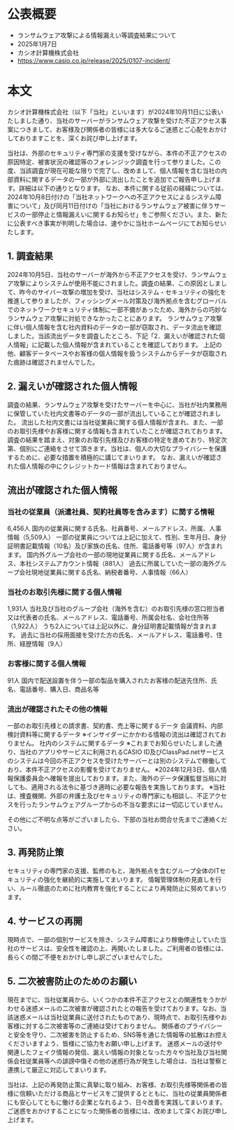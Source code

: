 # 公表概要
- ランサムウェア攻撃による情報漏えい等調査結果について
- 2025年1月7日
- カシオ計算機株式会社 
- https://www.casio.co.jp/release/2025/0107-incident/

# 本文
カシオ計算機株式会社（以下「当社」といいます）が2024年10月11日に公表いたしました通り、当社のサーバーがランサムウェア攻撃を受けた不正アクセス事案につきまして、お客様及び関係者の皆様には多大なるご迷惑とご心配をおかけしておりますことを、深くお詫び申し上げます。

当社は、外部のセキュリティ専門家の支援を受けながら、本件の不正アクセスの原因特定、被害状況の確認等のフォレンジック調査を行って参りました。この度、当該調査が現在可能な限りで完了し、改めまして、個人情報を含む当社の内部資料に関するデータの一部が外部に流出したことを追加でご報告申し上げます。詳細は以下の通りとなります。
なお、本件に関する従前の経緯については、2024年10月8日付けの「当社ネットワークへの不正アクセスによるシステム障害について」及び同月11日付けの「当社におけるランサムウェア被害に伴うサービスの一部停止と情報漏えいに関するお知らせ」をご参照ください。また、新たに公表すべき事実が判明した場合は、速やかに当社ホームページにてお知らせいたします。

## 1. 調査結果
2024年10月5日、当社のサーバーが海外から不正アクセスを受け、ランサムウェア攻撃によりシステムが使用不能にされました。調査の結果、この原因としまして、昨今のサイバー攻撃の増加を受け、当社はシステム・セキュリティの強化を推進して参りましたが、フィッシングメール対策及び海外拠点を含むグローバルでのネットワークセキュリティ体制に一部不備があったため、海外からの巧妙なランサムウェア攻撃に対処できなかったことにあります。
ランサムウェア攻撃に伴い個人情報を含む社内資料のデータの一部が窃取され、データ流出を確認しました。当該流出データを調査したところ、下記「2．漏えいが確認された個人情報」に記載した個人情報が含まれていることを確認しております。
上記の他、顧客データベースやお客様の個人情報を扱うシステムからデータが窃取された痕跡は確認されませんでした。

## 2. 漏えいが確認された個人情報
調査の結果、ランサムウェア攻撃を受けたサーバーを中心に、当社が社内業務用に保管していた社内文書等のデータの一部が流出していることが確認されました。
流出した社内文書には当社従業員に関する個人情報が含まれ、また、一部のお取引先様やお客様に関する情報も含まれていたことが確認されております。
調査の結果を踏まえ、対象のお取引先様及びお客様の特定を進めており、特定次第、個別にご連絡をさせて頂きます。当社は、個人の大切なプライバシーを保護するために、必要な措置を積極的に講じてまいります。
なお、漏えいが確認された個人情報の中にクレジットカード情報は含まれておりません。

## 流出が確認された個人情報
### 当社の従業員（派遣社員、契約社員等を含みます）に関する情報
6,456人
国内の従業員に関する氏名、社員番号、メールアドレス、所属、人事情報（5,509人）
一部の従業員については上記に加えて、性別、生年月日、身分証明書記載情報（10名）及び家族の氏名、住所、電話番号等（97人）が含まれます。
国内外グループ会社の一部の現地従業員に関する氏名、メールアドレス、本社システムアカウント情報（881人）
過去に所属していた一部の海外グループ会社現地従業員に関する氏名、納税者番号、人事情報（66人）

### 当社のお取引先様に関する個人情報
1,931人
当社及び当社のグループ会社（海外を含む）のお取引先様の窓口担当者又は代表者の氏名、メールアドレス、電話番号、所属会社名、会社住所等（1,922人）
うち2人については上記以外に、身分証明書記載情報が含まれます。
過去に当社の採用面接を受けた方の氏名、メールアドレス、電話番号、住所、経歴情報（9人）

### お客様に関する個人情報
91人
国内で配送設置を伴う一部の製品を購入されたお客様の配送先住所、氏名、電話番号、購入日、商品名等

### 流出が確認されたその他の情報
一部のお取引先様との請求書、契約書、売上等に関するデータ
会議資料、内部検討資料等に関するデータ
※インサイダーにかかわる情報の流出は確認されておりません。
社内のシステムに関するデータ
※これまでお知らせいたしました通り、当社のアプリやサービスに利用されるCASIO ID及びClassPad.netサービスのシステムは今回の不正アクセスを受けたサーバーとは別のシステムで稼働しており、本件不正アクセスの影響を受けておりません。
※2024年12月3日、個人情報保護委員会へ確報を提出しております。また、海外のデータ保護監督当局に対しても、適用される法令に基づき適時に必要な報告を実施しております。
※当社は、捜査機関、外部の弁護士及びセキュリティの専門家にも相談し、不正アクセスを行ったランサムウェアグループからの不当な要求には一切応じていません。

その他にご不明な点等がございましたら、下部の当社お問合せ先までご連絡ください。

## 3. 再発防止策
セキュリティの専門家の支援、監修のもと、海外拠点を含むグループ全体のITセキュリティの強化を継続的に実施してまいります。
情報管理体制の見直しを行い、ルール徹底のために社内教育を強化することにより再発防止に努めてまいります。

## 4. サービスの再開
現時点で、一部の個別サービスを除き、システム障害により稼働停止していた当社のサービスは、安全性を確認の上、再開いたしました。ご利用者の皆様には、長らくの間ご不便をおかけし申し訳ございませんでした。

## 5. 二次被害防止のためのお願い
現在までに、当社従業員から、いくつかの本件不正アクセスとの関連性をうかがわせる迷惑メールの二次被害が確認されたとの報告を受けております。なお、当該迷惑メールは当社従業員に送付されたものであり、現時点で、お取引先様やお客様に対する二次被害等のご連絡は受けておりません。
関係者のプライバシーと安全を守り、二次被害を防止するため、SNS等を通じた情報等の拡散はお控えくださいますよう、皆様にご協力をお願い申し上げます。
迷惑メールの送付や関連したフェイク情報の発信、漏えい情報の対象となった方々や当社及び当社関係会社従業員等への誹謗中傷その他の迷惑行為が発生した場合は、当社は警察と連携して厳正に対応してまいります。

当社は、上記の再発防止策に真摯に取り組み、お客様、お取引先様等関係者の皆様に信頼いただける商品とサービスをご提供するとともに、当社の従業員関係者にも安心してともに働ける企業となれるよう、日々改善を実践してまいります。
ご迷惑をおかけすることになった関係者の皆様には、改めまして深くお詫び申し上げます。
